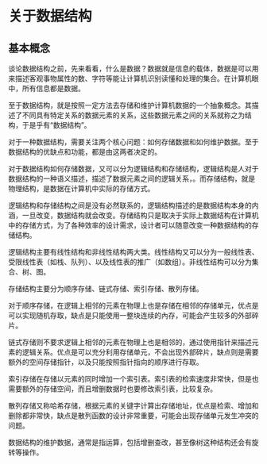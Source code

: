 # 关于数据结构

## 基本概念

谈论数据结构之前，先来看看，什么是数据？数据就是信息的载体，数据是可以用来描述客观事物属性的数、字符等能让计算机识别读懂和处理的集合。在计算机眼中，所有信息都是数据。

至于数据结构，就是按照一定方法去存储和维护计算机数据的一个抽象概念。其描述了不同具有特定关系的数据元素的关系，这些数据元素之间的关系就称之为结构，于是乎有“数据结构”。

对于一种数据结构，需要关注两个核心问题：如何存储数据和如何维护数据。至于数据结构的优缺点和功能，都是由这两者决定的。

对于数据结构如何存储数据，又可以分为逻辑结构和存储结构，逻辑结构是人对于数据结构的一种语义描述，描述了数据元素之间的逻辑关系，。而存储结构，就是物理结构，是数据在计算机中实际的存储方式。

逻辑结构和存储结构之间是没有必然联系的，逻辑结构描述的是数据结构本身的内涵，一旦改变，数据结构就会改变。存储结构只是取决于实际上数据结构在计算机中的存储方式，为了各种效率的设计需求，设计者可以随意改变一种数据结构的存储结构。

逻辑结构主要有线性结构和非线性结构两大类。线性结构又可以分为一般线性表、受限线性表（如栈、队列）、以及线性表的推广（如数组）。非线性结构可以分为集合、树、图。

存储结构主要分为顺序存储、链式存储、索引存储、散列存储。

对于顺序存储，在逻辑上相邻的元素在物理上也是存储在相邻的存储单元，优点是可以实现随机存取，缺点是只能使用一整块连续的內存，可能会产生较多的外部碎片。

链式存储则不要求逻辑上相邻的元素在物理上也是相邻的，通过使用指针来描述元素的逻辑关系。优点是可以充分利用存储单元，不会出现外部碎片，缺点则是需要额外的空间存储指针，以及只能按照指针指向的顺序进行存取。

索引存储在存储以元素的同时增加一个索引表。索引表的检索速度非常快，但是也需要额外的存储空间，而且增删数据时也要修改索引表，比较复杂。

散列存储又称哈希存储，根据元素的关键字计算出存储地址，优点是检索、增加和删除都非常快，缺点是散列函数的设计非常重要，可能会出现存储单元发生冲突的问题。

数据结构的维护数据，通常是指运算，包括增删查改，甚至像树这种结构还会有旋转等操作。